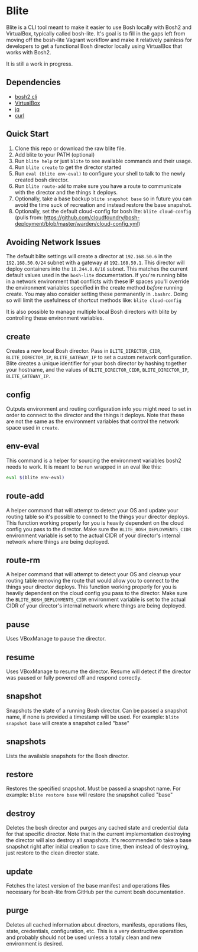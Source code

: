 # Blite
Blite is a CLI tool meant to make it easier to use Bosh locally with Bosh2 and VirtualBox, typically called bosh-lite. 
It's goal is to fill in the gaps left from moving off the bosh-lite Vagrant workflow and make it relatively painless for developers
to get a functional Bosh director locally using VirtualBox that works with Bosh2.

It is still a work in progress.

## Dependencies
  - [bosh2 cli](https://bosh.io/docs/cli-v2.html#install)
  - [VirtualBox](https://virtualbox.org)
  - [jq](https://stedolan.github.io/jq/)
  - [curl](https://curl.haxx.se/)

## Quick Start
 1. Clone this repo or download the raw blite file.
 1. Add blite to your PATH (optional)
 1. Run `blite help` or just `blite` to see available commands and their usage.
 1. Run `blite create` to get the director started
 1. Run `eval (blite env-eval)` to configure your shell to talk to the newly created bosh director.
 1. Run `blite route-add` to make sure you have a route to communicate with the director and the things it deploys.
 1. Optionally, take a base backup `blite snapshot base` so in future you can avoid the time suck of recreation and instead restore the base snapshot.
 1. Optionally, set the default cloud-config for bosh lite: `blite cloud-config` (pulls from: https://github.com/cloudfoundry/bosh-deployment/blob/master/warden/cloud-config.yml)
  
## Avoiding Network Issues
The default blite settings will create a director at `192.168.50.6` in the `192.168.50.0/24` subnet with a gateway 
at `192.168.50.1`. This director will deploy containers into the `10.244.0.0/16` subnet. This matches the current default
values used in the `bosh-lite` documentation. If you're running blite in a network environment that conflicts with these 
IP spaces you'll override the environment variables specified in the create method _before_ running create. You may also 
consider setting these permanently in `.bashrc`. Doing so will limit the usefulness of shortcut methods like: `blite cloud-config`

It is also possible to manage multiple local Bosh directors with blite by controlling these environment variables.
 
## create
Creates a new local Bosh director. Pass in `BLITE_DIRECTOR_CIDR`, `BLITE_DIRECTOR_IP`, `BLITE_GATEWAY_IP` to set a custom network configuration.
Blite creates a unique identifier for your bosh director by hashing together your hostname, and the values of `BLITE_DIRECTOR_CIDR`, 
`BLITE_DIRECTOR_IP`, `BLITE_GATEWAY_IP`.

## config
Outputs environment and routing configuration info you might need to set in order to connect to the director and the things it deploys.
Note that these are not the same as the environment variables that control the network space used in `create`.

## env-eval
This command is a helper for sourcing the environment variables bosh2 needs to work. It is meant to be run wrapped in an eval like this:

```bash
eval $(blite env-eval)

```

## route-add
A helper command that will attempt to detect your OS and update your routing table so it's possible to connect to the 
things your director deploys. This function working properly for you is heavily dependent on the cloud config you pass 
to the director. Make sure the `BLITE_BOSH_DEPLOYMENTS_CIDR` environment variable is set to the actual CIDR of your 
director's internal network where things are being deployed.

## route-rm
A helper command that will attempt to detect your OS and cleanup your routing table removing the route that would allow 
you to connect to the things your director deploys. This function working properly for you is heavily dependent on the 
cloud config you pass to the director. Make sure the `BLITE_BOSH_DEPLOYMENTS_CIDR` environment variable is set to the 
actual CIDR of your director's internal network where things are being deployed.

## pause
Uses VBoxManage to pause the director.

## resume
Uses VBoxManage to resume the director. Resume will detect if the director was paused or fully powered off and respond 
correctly.

## snapshot
Snapshots the state of a running Bosh director. Can be passed a snapshot name, if none is provided a timestamp will be used.
For example: `blite snapshot base` will create a snapshot called "base"

## snapshots
Lists the available snapshots for the Bosh director.

## restore
Restores the specified snapshot. Must be passed a snapshot name.
For example: `blite restore base` will restore the snapshot called "base"

## destroy
Deletes the bosh director and purges any cached state and credential data for that specific director. Note that in the
current implementation destroying the director will also destroy all snapshots. It's recommended to take a base snapshot
right after initial creation to save time, then instead of destroying, just restore to the clean director state.

## update
Fetches the latest version of the base manifest and operations files necessary for bosh-lite from GitHub per the current bosh documentation.

## purge
Deletes all cached information about directors, manifests, operations files, state, credentials, configuration, etc. This
is a very destructive operation and probably should not be used unless a totally clean and new environment is desired.
